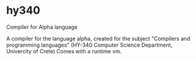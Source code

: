 # hy340
Compiler for Alpha language

A compiler for the language alpha, created for the subject "Compilers and programming languages" (HY-340 Computer Science Department, Univercity of Crete) 
Comes with a runtime vm.
